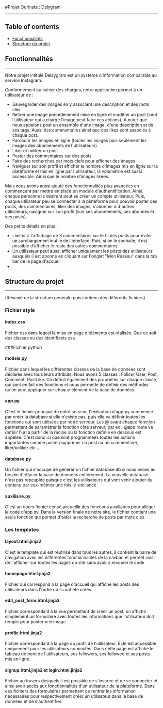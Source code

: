 #Projet OurInsta : Delygram
***

## Table of contents
* [Fonctionnalités](#Fonctionnalités)
* [Structure du projet](#Structure-du-projet)


## Fonctionnalités
***
Notre projet intitulé Delaygram est un système d'information comparable au service Instagram.

Conformément au cahier des charges, notre application permet à un utilisateur de :
* Sauvegarder des images en y associant une description et des mots clés
* Retirer une image précédemment mise en ligne et modifier un post (seul l’utilisateur qui a chargé l’image peut faire ces actions). A noter que nous appelons post un ensemble d'une image, d'une description et de ses tags. Aussi des commentaires ainsi que des likes sont associés à chaque post.
* Parcourir les images en ligne (toutes les images puis seulement les images des abonnements de l'utilisateurs)
* Liker et unliker un post
* Poster des commentaires sur des posts
* Faire des recherches par mots clefs pour afficher des images
* Naviguer sur son profil et afficher le nombre d'images mis en ligne sur la plateforme et mis en ligne par l'utilisateur, la volumétrie est aussi accessible. Ainsi que le nombre d'images likées.

Mais nous avons aussi ajouté des fonctionnalités plus avancées en commençant par mettre en place un module d'authentification. Ainsi, chaque personne le désirant peut se créer un compte utilisateur. Puis, chaque utilisateur peu se connecter à la plateforme pour pouvoir poster des posts, des commentaires, liker des images, s'abonner à d'autres utilisateurs, naviguer sur son profil (voir ses abonnements, ces abonnés et ses posts). 

Des petits détails en plus :
* Limiter à l'affichage de 3 commentaires sur le fil des posts pour éviter un surchargement inutile de l'interface. Puis, si on le souhaite, il est possible d'afficher le reste des autres commentaires.
* Un utilisateur peut aussi afficher uniquement les posts des utilisateurs auxquels il est abonné en cliquant sur l'onglet "Mon Réseau" dans la tab bar de la page d'accueil
* 

## Structure du projet
***
(Résumé de la structure générale puis contenu des différents fichiers)

### Fichier style

#### index.css
 Fichier css dans lequel la mise en page d'éléments est réalisée. Que ce soit des classes ou des identifiants css.

###Fichier python

#### models.py
Fichier dans lequel les différentes classes de la base de données sont déclarés avec tous leurs attributs. Nous avons 5 classes : Follow, User, Post, Comment, PostLike. On définit également des propriétés sur chaque classe, qui sont en fait des fonctions et nous permette de définir des méthodes qu'on peut appliquer sur chaque élément de la base de données.



#### app.py
C'est le fichier principal de notre serveur, l'exécution d'app.py commence par créer la database si elle n'existe pas, puis elle va définir toutes les fonctions qui sont utilisées par notre serveur. Les @ avant chaque fonction permettent de paramétrer la fonction côté serveur, par ex : @app.route va definir l'url à partir de la racine où la fonction définie en dessous est appelée. C'est donc ici que sont programmées toutes les actions importantes comme poster/supprimer un post ou un commentaire, liker/unliker etc ...

#### database.py
Un fichier qui s'occupe de générer un fichier database.db si nous avons eu besoin d'effacer la base de données entièrement. La nouvelle database n'est pas repeuplée puisque c'est les utilisateurs qui vont venir ajouter du contenu par eux-mêmes une fois le site lancé.

#### auxiliaire.py
C'est un cours fichier censé accueillir des fonctions auxiliaires pour alléger le code d'app.py. Dans la version finale de notre site, le fichier contient une seule fonction qui permet d'aider la recherche de posts par mots clés.

### Les templates

#### layout.html.jinja2
C'est le template qui est réutilisé dans tous les autres, il contient la barre de navigation avec les différentes fonctionnalités de la navbar, et permet ainsi de l'afficher sur toutes les pages du site sans avoir à recopier le code

#### homepage.html.jinja2
Fichier qui correspond à la page d'accueil qui affiche les posts des utilisateurs dans l'ordre où ils ont été créés

#### edit_post_form.html.jinja2 
Fichier correspondant à la vue permettant de créer un pôst, on affiche simplement un formulaire avec toutes les informations que l'utilisateur doit remplir pour poster une image

#### profile.html.jinja2
Fichier correspondant à la page du profil de l'utilisateur. ELle est accessible uniquement pour les utilisateurs connectés. Dans cette page est affiché le tableau de bord de l'utilisateurs, ses followers, ses followed et ses posts mis en ligne.

#### signup.html.jinja2 et login.html.jinja2 
Fichier au travers desquels il est possible de s'inscrire et de se connecter et ainsi avoir accès aux fonctionnalités d'un utilisateur de la plateforme. Dans ces fichiers des formulaires permettent de rentrer les information nécéssaires pour respectivement créer un utilisateur dans la base de données et de s'authentifier.
